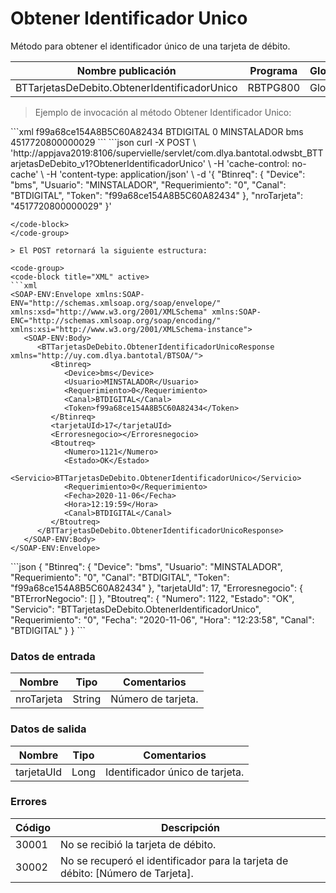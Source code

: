 # Obtener Identificador Unico 

Método para obtener el identificador único de una tarjeta de débito. 

Nombre publicación | Programa | Global/País 
--------- | ----------- | ----------- 
BTTarjetasDeDebito.ObtenerIdentificadorUnico | RBTPG800 | Global 

> Ejemplo de invocación al método Obtener Identificador Unico: 

<code-group> 
<code-block title="XML" active> 
```xml 
<soapenv:Envelope xmlns:soapenv="http://schemas.xmlsoap.org/soap/envelope/" xmlns:bts="http://uy.com.dlya.bantotal/BTSOA/"> 
   <soapenv:Header/> 
   <soapenv:Body> 
      <bts:BTTarjetasDeDebito.ObtenerIdentificadorUnico> 
         <bts:Btinreq> 
            <bts:Token>f99a68ce154A8B5C60A82434</bts:Token> 
            <bts:Canal>BTDIGITAL</bts:Canal> 
            <bts:Requerimiento>0</bts:Requerimiento> 
            <bts:Usuario>MINSTALADOR</bts:Usuario> 
            <bts:Device>bms</bts:Device> 
         </bts:Btinreq> 
         <bts:nroTarjeta>4517720800000029</bts:nroTarjeta> 
      </bts:BTTarjetasDeDebito.ObtenerIdentificadorUnico> 
   </soapenv:Body> 
</soapenv:Envelope> 
``` 
</code-block> 

<code-block title="JSON"> 
```json 
curl -X POST \ 
  'http://appjava2019:8106/supervielle/servlet/com.dlya.bantotal.odwsbt_BTTarjetasDeDebito_v1?ObtenerIdentificadorUnico' \ 
  -H 'cache-control: no-cache' \ 
  -H 'content-type: application/json' \ 
  -d '{ 
    "Btinreq": { 
        "Device": "bms", 
        "Usuario": "MINSTALADOR", 
        "Requerimiento": "0", 
        "Canal": "BTDIGITAL", 
        "Token": "f99a68ce154A8B5C60A82434" 
    }, 
    "nroTarjeta": "4517720800000029" 
}' 

``` 
</code-block> 
</code-group> 

> El POST retornará la siguiente estructura: 

<code-group> 
<code-block title="XML" active> 
```xml 
<SOAP-ENV:Envelope xmlns:SOAP-ENV="http://schemas.xmlsoap.org/soap/envelope/" xmlns:xsd="http://www.w3.org/2001/XMLSchema" xmlns:SOAP-ENC="http://schemas.xmlsoap.org/soap/encoding/" xmlns:xsi="http://www.w3.org/2001/XMLSchema-instance"> 
   <SOAP-ENV:Body> 
      <BTTarjetasDeDebito.ObtenerIdentificadorUnicoResponse xmlns="http://uy.com.dlya.bantotal/BTSOA/"> 
         <Btinreq> 
            <Device>bms</Device> 
            <Usuario>MINSTALADOR</Usuario> 
            <Requerimiento>0</Requerimiento> 
            <Canal>BTDIGITAL</Canal> 
            <Token>f99a68ce154A8B5C60A82434</Token> 
         </Btinreq> 
         <tarjetaUId>17</tarjetaUId> 
         <Erroresnegocio></Erroresnegocio> 
         <Btoutreq> 
            <Numero>1121</Numero> 
            <Estado>OK</Estado> 
            <Servicio>BTTarjetasDeDebito.ObtenerIdentificadorUnico</Servicio> 
            <Requerimiento>0</Requerimiento> 
            <Fecha>2020-11-06</Fecha> 
            <Hora>12:19:59</Hora> 
            <Canal>BTDIGITAL</Canal> 
         </Btoutreq> 
      </BTTarjetasDeDebito.ObtenerIdentificadorUnicoResponse> 
   </SOAP-ENV:Body> 
</SOAP-ENV:Envelope> 
``` 
</code-block> 

<code-block title="JSON"> 
```json 
{ 
    "Btinreq": { 
        "Device": "bms", 
        "Usuario": "MINSTALADOR", 
        "Requerimiento": "0", 
        "Canal": "BTDIGITAL", 
        "Token": "f99a68ce154A8B5C60A82434" 
    }, 
    "tarjetaUId": 17, 
    "Erroresnegocio": { 
        "BTErrorNegocio": [] 
    }, 
    "Btoutreq": { 
        "Numero": 1122, 
        "Estado": "OK", 
        "Servicio": "BTTarjetasDeDebito.ObtenerIdentificadorUnico", 
        "Requerimiento": "0", 
        "Fecha": "2020-11-06", 
        "Hora": "12:23:58", 
        "Canal": "BTDIGITAL" 
    } 
} 
``` 
</code-block> 
</code-group> 

### Datos de entrada 

Nombre | Tipo | Comentarios 
--------- | ----------- | ----------- 
nroTarjeta | String | Número de tarjeta. 

### Datos de salida 

Nombre | Tipo | Comentarios 
--------- | ----------- | ----------- 
tarjetaUId | Long | Identificador único de tarjeta. 

### Errores 

Código | Descripción 
--------- | ----------- 
30001 | No se recibió la tarjeta de débito. 
30002 | No se recuperó el identificador para la tarjeta de débito: [Número de Tarjeta]. 

 
